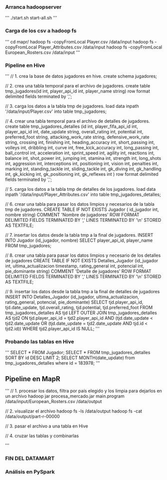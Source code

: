 ### Arranca hadoopserver
'''
./start.sh
start-all.sh
'''
### Carga de los csv a hadoop fs
'''
cd mapr/
hadoop fs -copyFromLocal Player.csv /data/input
hadoop fs -copyFromLocal Player_Attributes.csv /data/input
hadoop fs -copyFromLocal European_Rosters.csv /data/input
'''
### Pipeline en Hive
'''
// 1. crea la base de datos jugadores en hive.
create schema jugadores;

// 2. crea una tabla temporal para el archivo de jugadores.
create table tmp_jugadores(id int, player_api_id int, player_name string) row format delimited fields terminated by ',';

// 3. carga los datos a la tabla tmp de jugadores.
load data inpath '/data/input/Player.csv' into table tmp_jugadores;

// 4. crear una tabla temporal para el archivo de detalles de jugadores.
create table tmp_jugadores_detalles (id int, player_fifa_api_id int, player_api_id int, date_update string, overall_rating int, potential int, preferred_foot string, attacking_work_rate string, defensive_work_rate string, crossing int,	finishing int, heading_accuracy int,	short_passing int, volleys int, dribbling int, curve int, free_kick_accuracy int,	long_passing int,	ball_control int,	acceleration int,	sprint_speed int,	agility int,	reactions int,	balance int,	shot_power int,	jumping int,	stamina int,	strength int,	long_shots int,	aggression int,	interceptions int,	positioning int,	vision int,	penalties int,	marking int,	standing_tackle int,	sliding_tackle int,	gk_diving int,	gk_handling int,	gk_kicking int,	gk_positioning int,	gk_reflexes int ) row format delimited fields terminated by ',';  

// 5. carga los datos a la tabla tmp de detalles de los jugadores.
load data inpath '/data/input/Player_Attributes.csv' into table tmp_jugadores_detalles;

// 6. crear una tabla para pasar los datos limpios y necesarios de la tabla tmp de jugadores.
CREATE TABLE IF NOT EXISTS Jugador ( id_jugador int, nombre string)
COMMENT 'Nombre de jugadores'
ROW FORMAT DELIMITED
FIELDS TERMINATED BY ','
LINES TERMINATED BY '\n'
STORED AS TEXTFILE;

// 7. insertar los datos desde la tabla tmp a la final de jugadores.
INSERT INTO Jugador (id_jugador, nombre)
SELECT player_api_id, player_name
FROM tmp_jugadores;

// 8. crear una tabla para pasar los datos limpios y necesario de los detalles de jugadores
CREATE TABLE IF NOT EXISTS Detalles_Jugador (id_jugador int, ultima_actualizacion timestamp, rating_general int, potencial int, pie_dominante string)
COMMENT 'Detalle de jugadores'
ROW FORMAT DELIMITED
FIELDS TERMINATED BY ','
LINES TERMINATED BY '\n'
STORED AS TEXTFILE;

// 9. insertar los datos desde la tabla tmp a la final de detalles de jugadores
INSERT INTO Detalles_Jugador (id_jugador, ultima_actualizacion, rating_general, potencial, pie_dominante)
SELECT tjd.player_api_id, tjd.date_update, tjd.overall_rating, tjd.potential, tjd.preferred_foot
FROM tmp_jugadores_detalles AS tjd
LEFT OUTER JOIN tmp_jugadores_detalles AS tjd2
  ON tjd.player_api_id = tjd2.player_api_id
        AND (tjd.date_update < tjd2.date_update
         OR (tjd.date_update = tjd2.date_update AND tjd.id < tjd2.id))
WHERE tjd2.player_api_id IS NULL;
'''
### Probando las tablas en Hive
'''
SELECT * FROM Jugador;
SELECT * FROM tmp_jugadores_detalles SORT BY id DESC LIMIT 2;
SELECT MONTH(date_update) from tmp_jugadores_detalles where id = 183978;
'''
## Pipeline en MapR
'''
// 1. procesar los datos, filtra por país elegido y los limpia para dejarlos en un archivo
hadoop jar procesa_mercado.jar main.program /data/input/European_Rosters.csv /data/output

// 2. visualizar el archivo
hadoop fs -ls /data/output
hadoop fs -cat /data/output/part-r-00000

// 3. pasar el archivo a una tabla en Hive

// 4. cruzar las tablas y combinarlas

'''
### FIN DEL DATAMART

### Análisis en PySpark

